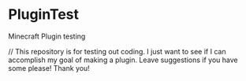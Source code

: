 # PluginTest
Minecraft Plugin testing

// This repository is for testing out coding. I just want to see if I can accomplish
  my goal of making a plugin. Leave suggestions if you have some please! Thank you!
